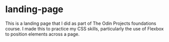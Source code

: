 # landing-page
This is a landing page that I did as part of The Odin Projects foundations course.
I made this to practice my CSS skills, particularly the use of Flexbox to position elements across a page.
